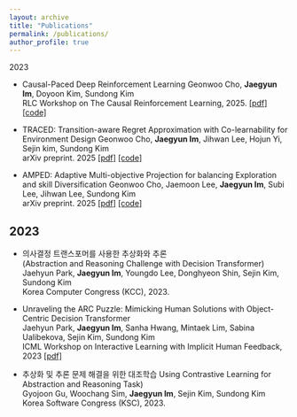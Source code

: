 ```yaml
---
layout: archive
title: "Publications"
permalink: /publications/
author_profile: true
---
```


2023

* Causal-Paced Deep Reinforcement Learning
Geonwoo Cho, **Jaegyun Im**, Doyoon Kim, Sundong Kim \
RLC Workshop on The Causal Reinforcement Learning, 2025. 
[[pdf]](https://arxiv.org/abs/2507.02910)
[[code]](https://github.com/Cho-Geonwoo/CP-DRL)

* TRACED: Transition-aware Regret Approximation with Co-learnability for Environment Design
Geonwoo Cho, **Jaegyun Im**, Jihwan Lee, Hojun Yi, Sejin kim, Sundong Kim \
arXiv preprint. 2025 
[[pdf]](https://arxiv.org/abs/2506.19997)
[[code]](https://github.com/Cho-Geonwoo/TRACED)

* AMPED: Adaptive Multi-objective Projection for balancing Exploration and skill Diversification
Geonwoo Cho, Jaemoon Lee, **Jaegyun Im**, Subi Lee, Jihwan Lee, Sundong Kim \
arXiv preprint. 2025 
[[pdf]](https://arxiv.org/abs/2506.05980)
[[code]](https://github.com/Cho-Geonwoo/amped)

2023
--- 
* 의사결정 트랜스포머를 사용한 추상화와 추론 \
  (Abstraction and Reasoning Challenge with Decision Transformer) \
  Jaehyun Park, **Jaegyun Im**, Youngdo Lee, Donghyeon Shin, Sejin Kim, Sundong Kim \
  Korea Computer Congress (KCC), 2023.
  
* Unraveling the ARC Puzzle: Mimicking Human Solutions with Object-Centric Decision Transformer \
  Jaehyun Park, **Jaegyun Im**, Sanha Hwang, Mintaek Lim, Sabina Ualibekova, Sejin Kim, Sundong Kim \
  ICML Workshop on Interactive Learning with Implicit Human Feedback, 2023 
  [[pdf]](https://arxiv.org/abs/2306.08204)

*  추상화 및 추론 문제 해결을 위한 대조학습
  Using Contrastive Learning for Abstraction and Reasoning Task) \
  Gyojoon Gu, Woochang Sim, **Jaegyun Im**, Sejin Kim, Sundong Kim \
  Korea Software Congress (KSC), 2023.
